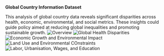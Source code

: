 **Global Country Information Dataset**

This analysis of global country data reveals significant disparities across health, economic, environmental, and social metrics. These insights could guide policy aimed at reducing global inequalities and promoting sustainable growth.
![Overview](https://github.com/NagZXY/Data-Analytics/blob/main/Global%20Country%20Insights%20and%20Analysis_page-0001.jpg)
![Global Health Disparities](https://github.com/NagZXY/Data-Analytics/blob/main/Global%20Country%20Insights%20and%20Analysis_page-0002.jpg)
![Economic Growth and Environmental Impact](https://github.com/NagZXY/Data-Analytics/blob/main/Global%20Country%20Insights%20and%20Analysis_page-0003.jpg)
![Land Use and Environmental COnstraints](https://github.com/NagZXY/Data-Analytics/blob/main/Global%20Country%20Insights%20and%20Analysis_page-0004.jpg)
![Labor, Urbanisation, Wages, and Education](https://github.com/NagZXY/Data-Analytics/blob/main/Global%20Country%20Insights%20and%20Analysis_page-0005.jpg)
